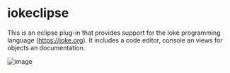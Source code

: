 # iokeclipse

This is an eclipse plug-in that provides support for the Ioke programming language (https://ioke.org).
It includes a code editor, console an views for objects an documentation.

![image](https://user-images.githubusercontent.com/4428120/44620202-8669a080-a866-11e8-8ca9-4d89b4686854.png)
